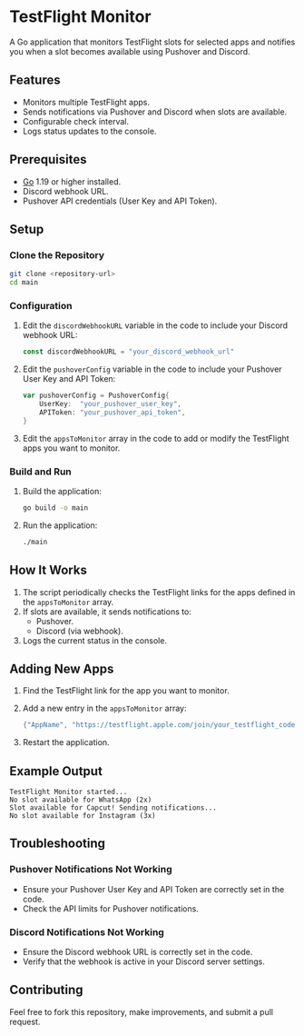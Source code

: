 # TestFlight Monitor

A Go application that monitors TestFlight slots for selected apps and notifies you when a slot becomes available using Pushover and Discord.

## Features

- Monitors multiple TestFlight apps.
- Sends notifications via Pushover and Discord when slots are available.
- Configurable check interval.
- Logs status updates to the console.

## Prerequisites

- [Go](https://go.dev/dl/) 1.19 or higher installed.
- Discord webhook URL.
- Pushover API credentials (User Key and API Token).

## Setup

### Clone the Repository

```bash
git clone <repository-url>
cd main
```

### Configuration

1. Edit the `discordWebhookURL` variable in the code to include your Discord webhook URL:

   ```go
   const discordWebhookURL = "your_discord_webhook_url"
   ```

2. Edit the `pushoverConfig` variable in the code to include your Pushover User Key and API Token:

   ```go
   var pushoverConfig = PushoverConfig{
       UserKey:  "your_pushover_user_key",
       APIToken: "your_pushover_api_token",
   }
   ```

3. Edit the `appsToMonitor` array in the code to add or modify the TestFlight apps you want to monitor.

### Build and Run

1. Build the application:

   ```bash
   go build -o main
   ```

2. Run the application:

   ```bash
   ./main
   ```

## How It Works

1. The script periodically checks the TestFlight links for the apps defined in the `appsToMonitor` array.
2. If slots are available, it sends notifications to:
   - Pushover.
   - Discord (via webhook).
3. Logs the current status in the console.

## Adding New Apps

1. Find the TestFlight link for the app you want to monitor.

2. Add a new entry in the `appsToMonitor` array:

   ```go
   {"AppName", "https://testflight.apple.com/join/your_testflight_code", 0},
   ```

3. Restart the application.

## Example Output

```plaintext
TestFlight Monitor started...
No slot available for WhatsApp (2x)
Slot available for Capcut! Sending notifications...
No slot available for Instagram (3x)
```

## Troubleshooting

### Pushover Notifications Not Working

- Ensure your Pushover User Key and API Token are correctly set in the code.
- Check the API limits for Pushover notifications.

### Discord Notifications Not Working

- Ensure the Discord webhook URL is correctly set in the code.
- Verify that the webhook is active in your Discord server settings.

## Contributing

Feel free to fork this repository, make improvements, and submit a pull request.


